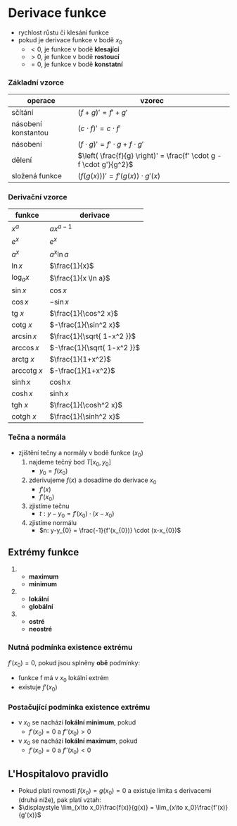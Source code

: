 # Derivace funkce

- rychlost růstu či klesání funkce
- pokud je derivace funkce v bodě $x_0$
	- $< 0$, je funkce v bodě **klesající**
	- $> 0$, je funkce v bodě **rostoucí**
	- $= 0$, je funkce v bodě **konstatní**

### Základní vzorce

| operace             | vzorec                                                              |
| ------------------- | ------------------------------------------------------------------- |
| sčítání             | $(f+g)' = f' + g'$                                                  |
| násobení konstantou | $(c \cdot f)' = c \cdot f'$                                         |
| násobení            | $(f \cdot g)' = f' \cdot g + f \cdot g'$                            |
| dělení              | $\left( \frac{f}{g} \right)' = \frac{f' \cdot g - f \cdot g'}{g^2}$ |
| složená funkce      | $(f(g(x)))'=f'(g(x))\cdot g'(x)$                                    |

### Derivační vzorce

| funkce              | derivace                    |
| ------------------- | --------------------------- |
| $x^a$               | $ax^{a-1}$                  |
| $e^x$               | $e^x$                       |
| $a^x$               | $a^x \ln a$                 |
| $\ln x$             | $\frac{1}{x}$               |
| $\log_{a} x$        | $\frac{1}{x \ln a}$         |
| $\sin x$            | $\cos x$                    |
| $\cos x$            | $-\sin x$                   |
| $\text{tg } x$      | $\frac{1}{\cos^2 x}$        |
| $\text{cotg } x$    | $-\frac{1}{\sin^2 x}$       |
| $\arcsin x$         | $\frac{1}{\sqrt{ 1-x^2 }}$  |
| $\arccos x$         | $-\frac{1}{\sqrt{ 1-x^2 }}$ |
| $\text{arctg } x$   | $\frac{1}{1+x^2}$           |
| $\text{arccotg } x$ | $-\frac{1}{1+x^2}$          |
| $\sinh x$           | $\cosh x$                   |
| $\cosh x$           | $\sinh x$                   |
| $\text{tgh } x$     | $\frac{1}{\cosh^2 x}$       |
| $\text{cotgh } x$   | $\frac{1}{\sinh^2 x}$       |

### Tečna a normála

- zjištění tečny a normály v bodě funkce ($x_{0}$)
	1. najdeme tečný bod $T[x_{0}, y_{0}]$
		- $y_{0} = f(x_{0})$
	2. zderivujeme $f(x)$ a dosadíme do derivace $x_{0}$
		- $f'(x)$
		- $f'(x_{0})$
	3. zjistíme tečnu
		- $t: y-y_{0} = f'(x_{0}) \cdot (x-x_{0})$
	4. zjistíme normálu
		- $n: y-y_{0} = \frac{-1}{f'(x_{0})} \cdot (x-x_{0})$

## Extrémy funkce

1.
	- **maximum**
	- **minimum**
2.
	- **lokální**
	- **globální**
3.
	- **ostré**
	- **neostré**

### Nutná podmínka existence extrému

$f'(x_{0}) = 0$, pokud jsou splněny **obě** podmínky:
- funkce f má v $x_{0}$ lokální extrém
- existuje $f'(x_{0})$

### Postačující podmínka existence extrému

- v $x_0$ se nachází **lokální minimum**, pokud
	- $f'(x_0) = 0$ a $f''(x_{0}) > 0$
- v $x_{0}$ se nachází **lokální maximum**, pokud
	- $f'(x_0) = 0$ a $f''(x_{0}) < 0$

## L'Hospitalovo pravidlo

- Pokud platí rovnosti $f(x_0) = g(x_0) = 0$ a existuje limita s derivacemi (druhá níže), pak platí vztah:
- $\displaystyle \lim_{x\to x_0}\frac{f(x)}{g(x)} = \lim_{x\to x_0}\frac{f'(x)}{g'(x)}$